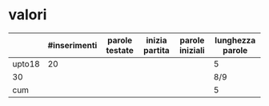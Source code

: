 # valori

|        | #inserimenti | parole testate | inizia partita | parole iniziali | lunghezza parole |
|--------|--------------|----------------|----------------|-----------------|------------------|
| upto18 |          20  |                |                |                 | 5                |
|30      |              |                |                |                 |    8/9           |
|cum     |              |                |                |                 |      5            |
